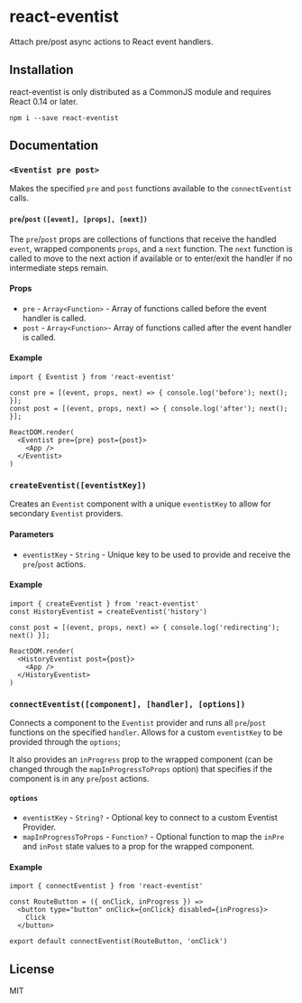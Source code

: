 # react-eventist
Attach pre/post async actions to React event handlers.

## Installation
react-eventist is only distributed as a CommonJS module and requires React 0.14
or later.

```
npm i --save react-eventist
```

## Documentation
### `<Eventist pre post>`
Makes the specified `pre` and `post` functions available to the
`connectEventist` calls.

#### `pre`/`post` `([event], [props], [next])`
The `pre`/`post` props are collections of functions that receive the handled
`event`, wrapped components `props`, and a `next` function. The `next` function
is called to move to the next action if available or to enter/exit the handler
if no intermediate steps remain.


#### Props
- `pre` - `Array<Function>` - Array of functions called before the event
  handler is called.
- `post` - `Array<Function>`- Array of functions called after the event
  handler is called.

#### Example
```
import { Eventist } from 'react-eventist'

const pre = [(event, props, next) => { console.log('before'); next(); }];
const post = [(event, props, next) => { console.log('after'); next(); }];

ReactDOM.render(
  <Eventist pre={pre} post={post}>
    <App />
  </Eventist>
)
```

### `createEventist([eventistKey])`
Creates an `Eventist` component with a unique `eventistKey` to allow for
secondary `Eventist` providers.

#### Parameters
- `eventistKey` - `String` - Unique key to be used to provide and receive
  the `pre`/`post` actions.

#### Example
```
import { createEventist } from 'react-eventist'
const HistoryEventist = createEventist('history')

const post = [(event, props, next) => { console.log('redirecting'); next() }];

ReactDOM.render(
  <HistoryEventist post={post}>
    <App />
  </HistoryEventist>
)
```

### `connectEventist([component], [handler], [options])`
Connects a component to the `Eventist` provider and runs all `pre`/`post`
functions on the specified `handler`. Allows for a custom `eventistKey` to be
provided through the `options`;

It also provides an `inProgress` prop to the wrapped component (can be changed
through the `mapInProgressToProps` option) that specifies if the component is
in any `pre`/`post` actions.

#### `options`
- `eventistKey` - `String?` - Optional key to connect to a custom Eventist
  Provider.
- `mapInProgressToProps` - `Function?` - Optional function to map the `inPre`
  and `inPost` state values to a prop for the wrapped component.

#### Example
```
import { connectEventist } from 'react-eventist'

const RouteButton = ({ onClick, inProgress }) =>
  <button type="button" onClick={onClick} disabled={inProgress}>
    Click
  </button>

export default connectEventist(RouteButton, 'onClick')
```

## License
MIT
